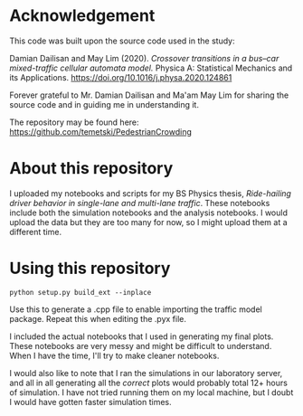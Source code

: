 # Acknowledgement


This code was built upon the source code used in the study:

Damian Dailisan and May Lim (2020). *Crossover transitions in a bus–car mixed-traffic cellular automata model.* Physica A: Statistical Mechanics and its Applications. https://doi.org/10.1016/j.physa.2020.124861

Forever grateful to Mr. Damian Dailisan and Ma'am May Lim for sharing the source code and in guiding me in understanding it. 

The repository may be found here:
https://github.com/temetski/PedestrianCrowding



# About this repository

I uploaded my notebooks and scripts for my BS Physics thesis, *Ride-hailing driver behavior in single-lane and multi-lane traffic*. These notebooks include both the simulation notebooks and the analysis notebooks. I would upload the data but they are too many for now, so I might upload them at a different time.




# Using this repository
```
python setup.py build_ext --inplace 
```

Use this to generate a .cpp file to enable importing the traffic model package. Repeat this when editing the .pyx file.

I included the actual notebooks that I used in generating my final plots. These notebooks are very messy and might be difficult to understand. When I have the time, I'll try to make cleaner notebooks.

I would also like to note that I ran the simulations in our laboratory server, and all in all generating all the *correct* plots would probably total 12+ hours of simulation. I have not tried running them on my local machine, but I doubt I would have gotten faster simulation times.

